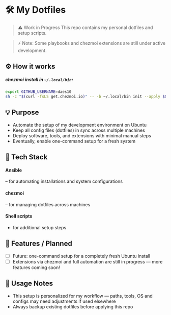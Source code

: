 # 🛠️ My Dotfiles

>⚠️ Work in Progress
> This repo contains my personal dotfiles and setup scripts.

>⚡ Note: Some playbooks and chezmoi extensions are still under active development.

## ⚙️ How it works
##### *chezmoi install in `~/.local/bin`*:
```bash
export GITHUB_USERNAME=daes10
sh -c "$(curl -fsLS get.chezmoi.io)" -- -b ~/.local/bin init --apply $GITHUB_USERNAME
```

## 💡 Purpose
- Automate the setup of my development environment on Ubuntu
- Keep all config files (dotfiles) in sync across multiple machines
- Deploy software, tools, and extensions with minimal manual steps
- Eventually, enable one-command setup for a fresh system

## 🧰 Tech Stack
#### Ansible
 – for automating installations and system configurations

#### chezmoi
 – for managing dotfiles across machines

#### Shell scripts
- for additional setup steps

<!--
### ⚙️ Setup Instructions (WIP)
-->

## 🧩 Features / Planned
- [ ] Future: one-command setup for a completely fresh Ubuntu install
- [ ] Extensions via chezmoi and full automation are still in progress — more features coming soon!

## 📝 Usage Notes
- This setup is personalized for my workflow — paths, tools, OS and configs may need adjustments if used elsewhere
- Always backup existing dotfiles before applying this repo
